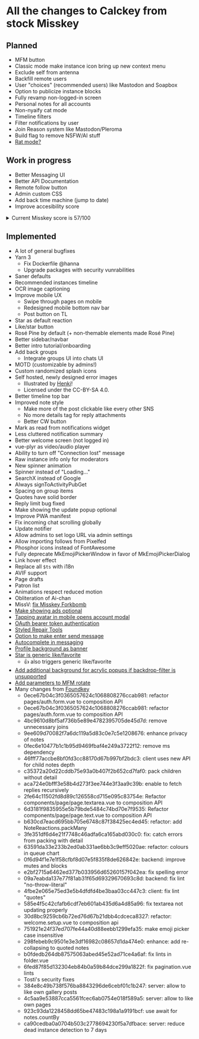 # All the changes to Calckey from stock Misskey

## Planned

- MFM button
- Classic mode make instance icon bring up new context menu
- Exclude self from antenna
- Backfill remote users
- User "choices" (recommended users) like Mastodon and Soapbox
- Option to publicize instance blocks
- Fully revamp non-logged-in screen
- Personal notes for all accounts
- Non-nyaify cat mode
- Timeline filters
- Filter notifications by user
- Join Reason system like Mastodon/Pleroma
- Build flag to remove NSFW/AI stuff
- [Rat mode?](https://stop.voring.me/notes/933fx97bmd)

## Work in progress

- Better Messaging UI
- Better API Documentation
- Remote follow button
- Admin custom CSS
- Add back time machine (jump to date)
- Improve accesibility score
<details><summary>Current Misskey score is 57/100</summary>

![accesibility score](https://pool.jortage.com/voringme/misskey/8ff18aae-4dc6-4b08-9e05-a4c9d051a9e3.png)

</details>

## Implemented

- A lot of general bugfixes
- Yarn 3
  - Fix Dockerfile @hanna
  - Upgrade packages with security vunrabilities
- Saner defaults
- Recommended instances timeline
- OCR image captioning
- Improve mobile UX
  - Swipe through pages on mobile
  - Redesigned mobile bottom nav bar
  - Post button on TL
- Star as default reaction
- Like/star button
- Rosé Pine by default (+ non-themable elements made Rosé Pine)
- Better sidebar/navbar
- Better intro tutorial/onboarding
- Add back groups
  - Integrate groups UI into chats UI
- MOTD (customizable by admins!)
- Custom randomized splash icons
- Self hosted, newly designed error images
  - Illustrated by [Henki](https://www.youtube.com/c/Henkiwashere)!
  - Licensed under the CC-BY-SA 4.0.
- Better timeline top bar
- Improved note style
  - Make more of the post clickable like every other SNS
  - No more details tag for reply attachments
  - Better CW button
- Mark as read from notifications widget
- Less cluttered notification summary
- Better welcome screen (not logged in)
- vue-plyr as video/audio player
- Ability to turn off "Connection lost" message
- Raw instance info only for moderators
- New spinner animation
- Spinner instead of "Loading..."
- SearchX instead of Google
- Always signToActivityPubGet
- Spacing on group items
- Quotes have solid border
- Reply limit bug fixed
- Make showing the update popup optional
- Improve PWA manifest
- Fix incoming chat scrolling globally
- Update notifier
- Allow admins to set logo URL via admin settings
- Allow importing follows from Pixelfed
- Phosphor icons instead of FontAwesome
- Fully deprecate MkEmojiPickerWindow in favor of MkEmojiPickerDialog
- Link hover effect
- Replace all `$ts` with i18n
- AVIF support
- Page drafts
- Patron list
- Animations respect reduced motion
- Obliteration of Ai-chan
- MissV: [fix Misskey Forkbomb](https://code.vtopia.live/Vtopia/MissV/commit/40b23c070bd4adbb3188c73546c6c625138fb3c1)
- [Make showing ads optional](https://github.com/misskey-dev/misskey/pull/8996)
- [Tapping avatar in mobile opens account modal](https://github.com/misskey-dev/misskey/pull/9056)
- [OAuth bearer token authentication](https://github.com/misskey-dev/misskey/pull/9021)
- [Styled Repair Tools](https://github.com/misskey-dev/misskey/pull/8956)
- [Option to make enter send message](https://github.com/misskey-dev/misskey/pull/8954)
- [Autocomplete in messaging](https://github.com/misskey-dev/misskey/pull/8955)
- [Profile background as banner](https://codeberg.org/Freeplay/Misskey-Tweaks/src/branch/main/snippets/profile-background.styl)
- [Star is generic like/favorite](https://github.com/JakeMBauer/Misskey-Extras/blob/master/patches/star-is-like.patch)
  - 👍 also triggers generic like/favorite
- [Add additional background for acrylic popups if backdrop-filter is unsupported](https://github.com/misskey-dev/misskey/pull/8671)
- [Add parameters to MFM rotate](https://github.com/misskey-dev/misskey/pull/8549)
- Many changes from [Foundkey](https://akkoma.dev/FoundKeyGang/Foundkey)
	- 0ece67b04c3f0365057624c1068808276ccab981: refactor pages/auth.form.vue to composition API
	- 0ece67b04c3f0365057624c1068808276ccab981: refactor pages/auth.form.vue to composition API
	- 4bc9610d8bf5af736b5e89e4782395705de45d7d: remove unnecessary joins
	- 9ee609d70082f7a6dc119a5d83c0e7c5e1208676: enhance privacy of notes
	- 0fec6e10477b1c1b95d9469fbaf4e249a3722f12: remove ms dependency
	- 46fff77accbe8bf0fd3cc88170d67b997bf2bdc3:  client uses new API for child notes depth
	- c35372a20d22cddb75e93a0b407f2b652cd7faf0:  pack children without detail
	- aca724e0bfff3e58b4d273f3ee744e3f3aa9c39b: enable to fetch replies recursively
	- 2fe64c11502fd8d89c126558cd715e095c83754e: Refactor components/page/page.textarea.vue to composition API
	- 6d3181f9835955e5b79bde5484c74bd70e7f9535: Refactor components/page/page.text.vue to composition API
	- b630cd7eacd695bb705e6748c87f38425ec4ed45:  refactor: add NoteReactions.packMany
	- 3fe351df6d4e21f7748c46adfa6ca165abd030c0: fix: catch errors from packing with detail
	- 63591da33e233b2ed0ab331ae6bb3c9eff5020ae: refactor: colours in queue chart
	- 0f6d94f1e7e1f58cfbf8d07e5f835f8de626842e: backend: improve mutes and blocks
	- e2bf2715a6462ed377b033956d65260157f042ea: fix spelling error
	- 09a7eabda137e77f81ab31f65d69329670693c8d: backend: fix lint "no-throw-literal"
	- 4fbe2e065e75ed3e5b4dfdfd4be3baa03cc447c3: client: fix lint "quotes"
	- 585e4f5c42cfafb6cdf7eb601ab435d6a4d85a96: fix textarea not updating properly
	- 30d8bc9259cb6b72ed76d67b21dbb4cdceca8327: refactor: welcome.setup.vue to composition api
	- 751921e24f37ed707fe44a40d88eebb1299efa35: make emoji picker case insensitive
	- 298febeb9c9501e3e3df16982c08657d1da474e0: enhance: add re-collapsing to quoted notes
	- b0fdedb264db87575063abed45e52ad71ce4a6af: fix lints in folder.vue
	- 6fed87f85d132304eb84b0a59b84dce299a1822f: fix pagination.vue lints
	- Tosti's security fixes
	- 384e8c49b738f576ba8843296de6cebf01c1b247: server: allow to like own gallery posts
	- 4c5aa9e53887cca5561fcec6ab0754e018f589a5: server: allow to like own pages
	- 923c93da1228458dd65be47483c198a1a9191bcf: use await for notes.countBy
	- ca90cedba0a0704b503c2778694230f5a7dfbace: server: reduce dead instance detection to 7 days
